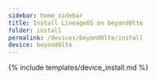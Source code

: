 ```yaml
---
sidebar: home_sidebar
title: Install LineageOS on beyond0lte
folder: install
permalink: /devices/beyond0lte/install
device: beyond0lte
---
```

{% include templates/device_install.md %}
